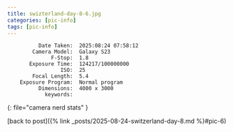 ```yaml
---
title: swizterland-day-8-6.jpg
categories: [pic-info]
tags: [pic-info]
---
```


```text
          Date Taken:  2025:08:24 07:58:12
        Camera Model:  Galaxy S23
              F-Stop:  1.8
       Exposure Time:  124217/100000000
                 ISO:  25
        Focal Length:  5.4
    Exposure Program:  Normal program
          Dimensions:  4000 x 3000
            keywords:  
```
{: file="camera nerd stats" }

[back to post]({% link _posts/2025-08-24-switzerland-day-8.md %}#pic-6)